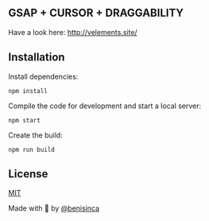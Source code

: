## GSAP + CURSOR + DRAGGABILITY

Have a look here: http://velements.site/

## Installation

Install dependencies:

```
npm install
```

Compile the code for development and start a local server:

```
npm start
```

Create the build:

```
npm run build
```

## License

[MIT](LICENSE)

Made with :blue_heart: by [@benisinca](https://github.com/bensinca/)
